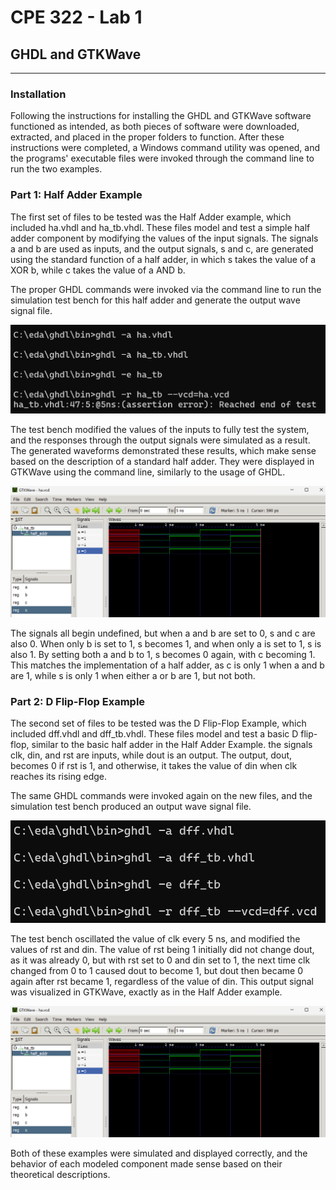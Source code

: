 # CPE 322 - Lab 1 
## GHDL and GTKWave 
--- 
### Installation 

Following the instructions for installing the GHDL and GTKWave software functioned as intended, as both pieces of software were downloaded, extracted, and placed in the proper folders to function. After these instructions were completed, a Windows command utility was opened, and the programs' executable files were invoked through the command line to run the two examples. 

### Part 1: Half Adder Example 

The first set of files to be tested was the Half Adder example, which included ha.vhdl and ha_tb.vhdl. These files model and test a simple half adder component by modifying the values of the input signals. The signals a and b are used as inputs, and the output signals, s and c, are generated using the standard function of a half adder, in which s takes the value of a XOR b, while c takes the value of a AND b. 

The proper GHDL commands were invoked via the command line to run the simulation test bench for this half adder and generate the output wave signal file. 

![GHDL Commands for the Half Adder Example](Lab_1_Part_1_Terminal.png) 

The test bench modified the values of the inputs to fully test the system, and the responses through the output signals were simulated as a result. The generated waveforms demonstrated these results, which make sense based on the description of a standard half adder. They were displayed in GTKWave using the command line, similarly to the usage of GHDL. 

![GTKWave Output for the Half Adder Example](Lab_1_Part_1_Wave.png) 

The signals all begin undefined, but when a and b are set to 0, s and c are also 0. When only b is set to 1, s becomes 1, and when only a is set to 1, s is also 1. By setting both a and b to 1, s becomes 0 again, with c becoming 1. This matches the implementation of a half adder, as c is only 1 when a and b are 1, while s is only 1 when either a or b are 1, but not both. 

### Part 2: D Flip-Flop Example 

The second set of files to be tested was the D Flip-Flop Example, which included dff.vhdl and dff_tb.vhdl. These files model and test a basic D flip-flop, similar to the basic half adder in the Half Adder Example. the signals clk, din, and rst are inputs, while dout is an output. The output, dout, becomes 0 if rst is 1, and otherwise, it takes the value of din when clk reaches its rising edge. 

The same GHDL commands were invoked again on the new files, and the simulation test bench produced an output wave signal file. 

![GHDL Commands for the D Flip-Flop Example](Lab_1_Part_2_Terminal.png) 

The test bench oscillated the value of clk every 5 ns, and modified the values of rst and din. The value of rst being 1 initially did not change dout, as it was already 0, but with rst set to 0 and din set to 1, the next time clk changed from 0 to 1 caused dout to become 1, but dout then became 0 again after rst became 1, regardless of the value of din. This output signal was visualized in GTKWave, exactly as in the Half Adder example. 

![GTKWave Output for the Half Adder Example](Lab_1_Part_1_Wave.png) 

Both of these examples were simulated and displayed correctly, and the behavior of each modeled component made sense based on their theoretical descriptions. 

